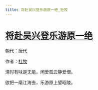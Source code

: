 ```yaml
---
title: 将赴吴兴登乐游原一绝_杜牧
---
```


# [将赴吴兴登乐游原一绝](http://so.gushiwen.org/view_27610.aspx)

朝代：唐代

作者：[杜牧](http://so.gushiwen.org/author_211.aspx)

清时有味是无能，闲爱孤云静爱僧。 

欲把一麾江海去，乐游原上望昭陵。